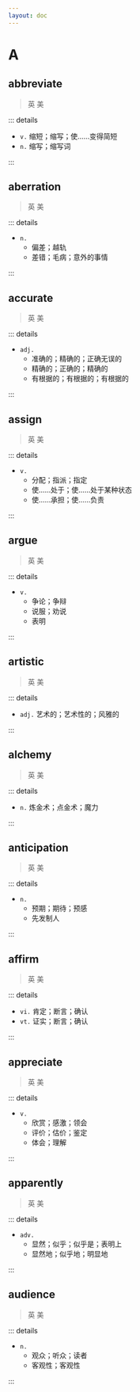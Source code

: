 ```yaml
---
layout: doc
---
```


# A

## abbreviate
> 英 <Phonetic word="abbreviate" lang="en-GB" phonetic="/ə'briːvɪeɪt/"/> 
> 美 <Phonetic word="abbreviate" lang="en-US" phonetic="/ə'briːvɪeɪt/"/>

::: details

- `v.` 缩短；缩写；使……变得简短
- `n.` 缩写；缩写词

:::

## aberration
> 英 <Phonetic word="aberration" lang="en-GB" phonetic="/ˌæbəˈreɪʃn/"/>
> 美 <Phonetic word="aberration" lang="en-US" phonetic="/ˌæbəˈreɪʃn/"/>

::: details

- `n.`
    * 偏差；越轨
    * 差错；毛病；意外的事情

:::

## accurate
> 英 <Phonetic word="accurate" lang="en-GB" phonetic="/ˈækjərət/"/>
> 美 <Phonetic word="accurate" lang="en-US" phonetic="/ˈækjərət/"/>

::: details

- `adj.`
    * 准确的；精确的；正确无误的
    * 精确的；正确的；精确的
    * 有根据的；有根据的；有根据的

:::

## assign
> 英 <Phonetic word="assign" lang="en-GB" phonetic="/ə'saɪn/"/>
> 美 <Phonetic word="assign" lang="en-US" phonetic="/ə'saɪn/"/>

::: details

- `v.`
    * 分配；指派；指定
    * 使……处于；使……处于某种状态
    * 使……承担；使……负责

:::

## argue
> 英 <Phonetic word="argue" lang="en-GB" phonetic="/ɑːɡjuː/"/>
> 美 <Phonetic word="argue" lang="en-US" phonetic="/ɑːɡjuː/"/>

::: details

- `v.`
    * 争论；争辩
    * 说服；劝说
    * 表明

:::

## artistic
> 英 <Phonetic word="artistic" lang="en-GB" phonetic="/ɑːr'tɪstɪk/"/>
> 美 <Phonetic word="artistic" lang="en-US" phonetic="/ɑːr'tɪstɪk/"/>

::: details

- `adj.` 艺术的；艺术性的；风雅的

:::

## alchemy
> 英 <Phonetic word="alchemy" lang="en-GB" phonetic="/ˈælkəmi/"/>
> 美 <Phonetic word="alchemy" lang="en-US" phonetic="/ˈælkəmi/"/>

::: details

- `n.` 炼金术；点金术；魔力

:::

## anticipation
> 英 <Phonetic word="anticipation" lang="en-GB" phonetic="/æn'tɪkɪˈpeɪʃn/"/>
> 美 <Phonetic word="anticipation" lang="en-US" phonetic="/æn'tɪkɪˈpeɪʃn/"/>

::: details

- `n.`
    * 预期；期待；预感
    * 先发制人

:::

## affirm
> 英 <Phonetic word="affirm" lang="en-GB" phonetic="/ə'fɜːm/"/>
> 美 <Phonetic word="affirm" lang="en-US" phonetic="/ə'fɜːrm/"/>

::: details

- `vi.` 肯定；断言；确认
- `vt.` 证实；断言；确认

:::

## appreciate
> 英 <Phonetic word="appreciate" lang="en-GB" phonetic="/əˈpriːʃieɪt/"/>
> 美 <Phonetic word="appreciate" lang="en-US" phonetic="/əˈpriːʃieɪt/"/>

::: details

- `v.`
    * 欣赏；感激；领会
    * 评价；估价；鉴定
    * 体会；理解

:::

## apparently
> 英 <Phonetic word="apparently" lang="en-GB" phonetic="/əˈpærəntli/"/>
> 美 <Phonetic word="apparently" lang="en-US" phonetic="/əˈpærəntli/"/>

::: details

- `adv.`
    * 显然；似乎；似乎是；表明上
    * 显然地；似乎地；明显地

:::

## audience
> 英 <Phonetic word="audience" lang="en-GB" phonetic="/ˈɔːdɪəns/"/>
> 美 <Phonetic word="audience" lang="en-US" phonetic="/ˈɔːdɪəns/"/>

::: details

- `n.`
    * 观众；听众；读者
    * 客观性；客观性

:::
